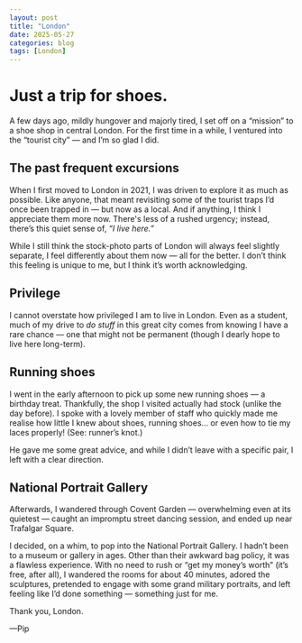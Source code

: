 ```yaml
---
layout: post
title: "London"
date: 2025-05-27
categories: blog
tags: [London]
---
```


# Just a trip for shoes.

A few days ago, mildly hungover and majorly tired, I set off on a “mission” to a shoe shop in central London. For the first time in a while, I ventured into the “tourist city” — and I’m so glad I did.

## The past frequent excursions

When I first moved to London in 2021, I was driven to explore it as much as possible. Like anyone, that meant revisiting some of the tourist traps I’d once been trapped in — but now as a local. And if anything, I think I appreciate them more now. There's less of a rushed urgency; instead, there’s this quiet sense of, *“I live here.”* 

While I still think the stock-photo parts of London will always feel slightly separate, I feel differently about them now — all for the better. I don’t think this feeling is unique to me, but I think it’s worth acknowledging.

## Privilege

I cannot overstate how privileged I am to live in London. Even as a student, much of my drive to *do stuff* in this great city comes from knowing I have a rare chance — one that might not be permanent (though I dearly hope to live here long-term).

## Running shoes

I went in the early afternoon to pick up some new running shoes — a birthday treat. Thankfully, the shop I visited actually had stock (unlike the day before). I spoke with a lovely member of staff who quickly made me realise how little I knew about shoes, running shoes... or even how to tie my laces properly! (See: runner’s knot.)

He gave me some great advice, and while I didn’t leave with a specific pair, I left with a clear direction.

## National Portrait Gallery

Afterwards, I wandered through Covent Garden — overwhelming even at its quietest — caught an impromptu street dancing session, and ended up near Trafalgar Square. 

I decided, on a whim, to pop into the National Portrait Gallery. I hadn’t been to a museum or gallery in ages. Other than their awkward bag policy, it was a flawless experience. With no need to rush or “get my money’s worth” (it’s free, after all), I wandered the rooms for about 40 minutes, adored the sculptures, pretended to engage with some grand military portraits, and left feeling like I’d done something — something just for me.

Thank you, London.

—Pip
